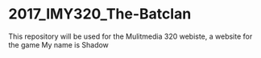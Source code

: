 # 2017_IMY320_The-Batclan
This repository will be used for the Mulitmedia 320 webiste, a website for the game My name is Shadow

